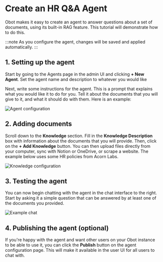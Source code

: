 # Create an HR Q&A Agent

Obot makes it easy to create an agent to answer questions about a set of documents, using its built-in RAG feature.
This tutorial will demonstrate how to do this.

:::note
As you configure the agent, changes will be saved and applied automatically.
:::

## 1. Setting up the agent

Start by going to the Agents page in the admin UI and clicking **+ New Agent**.
Set the agent name and description to whatever you would like

Next, write some instructions for the agent.
This is a prompt that explains what you would like it to do for you.
Tell it about the documents that you will give to it, and what it should do with them.
Here is an example:

![Agent configuration](../../static/img/tutorials/knowledge-agent/agent-config.png)

## 2. Adding documents

Scroll down to the **Knowledge** section.
Fill in the **Knowledge Description** box with information about the documents that you will provide.
Then, click on the **+ Add Knowledge** button.
You can then upload files directly from your computer, sync with Notion or OneDrive, or scrape a website.
The example below uses some HR policies from Acorn Labs.

![Knowledge configuration](../../static/img/tutorials/knowledge-agent/knowledge-config.png)

## 3. Testing the agent

You can now begin chatting with the agent in the chat interface to the right.
Start by asking it a simple question that can be answered by at least one of the documents you provided.

![Example chat](../../static/img/tutorials/knowledge-agent/chat-example.png)

## 4. Publishing the agent (optional)

If you're happy with the agent and want other users on your Obot instance to be able to use it,
you can click the **Publish** button on the agent configuration page.
This will make it available in the user UI for all users to chat with.
